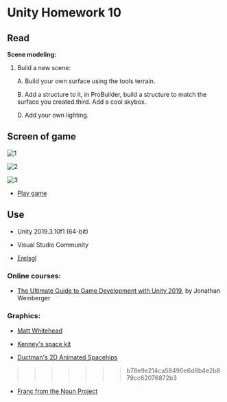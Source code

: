 # Unity Homework 10

  
 ## Read 

**Scene modeling:**

1. Build a new scene:

	A. Build your own surface using the tools terrain.
	
	B. Add a structure to it, in ProBuilder, build a structure to match the surface you created.third. Add a cool skybox.
	
	D. Add your own lighting.
  
## Screen of game 

![1](https://github.com/ShimonMimoun/Homework_10_Game/blob/master/Picture/1.png)

![2](https://github.com/ShimonMimoun/Homework_10_Game/blob/master/Picture/2.png)

![3](https://github.com/ShimonMimoun/Homework_10_Game/blob/master/Picture/3.png)


- [Play game](https://shimon1705.itch.io/homework10)


## Use

  

- Unity 2019.3.10f1 (64-bit)

- Visual Studio Community

- [Erelsgl](https://github.com/erelsgl-at-ariel/gamedev-5780)

  

### Online courses:

* [The Ultimate Guide to Game Development with Unity 2019](https://www.udemy.com/the-ultimate-guide-to-game-development-with-unity/), by Jonathan Weinberger

  

### Graphics:

* [Matt Whitehead](https://ccsearch.creativecommons.org/photos/7fd4a37b-8d1a-4d4c-80a2-4ca4a3839941)

* [Kenney's space kit](https://kenney.nl/assets/space-kit)

* [Ductman's 2D Animated Spacehips](https://assetstore.unity.com/packages/2d/characters/2d-animated-spaceships-96852)

>>>>>>> b78e9e214ca58490e6d8b4e2b879cc62076872b3
* [Franc from the Noun Project](https://commons.wikimedia.org/w/index.php?curid=64661575)
